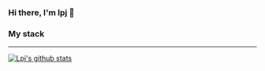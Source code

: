### Hi there, I'm lpj 👋

<!--
**luxplanjay/luxplanjay** is a ✨ _special_ ✨ repository because its `README.md` (this file) appears on your GitHub profile.

Here are some ideas to get you started:

- 🔭 I’m currently working on ...
- 🌱 I’m currently learning ...
- 👯 I’m looking to collaborate on ...
- 🤔 I’m looking for help with ...
- 💬 Ask me about ...
- 📫 How to reach me: ...
- 😄 Pronouns: ...
- ⚡ Fun fact: ...
-->

### My stack

---

[![Lpj's github stats](https://github-readme-stats.vercel.app/api?username=luxplanjay&show_icons=true)](https://github.com/anuraghazra/github-readme-stats)
